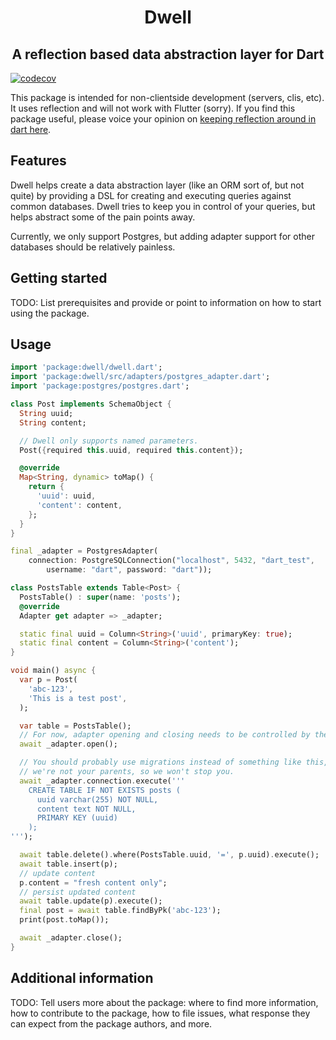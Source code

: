 <!-- 
This README describes the package. If you publish this package to pub.dev,
this README's contents appear on the landing page for your package.

For information about how to write a good package README, see the guide for
[writing package pages](https://dart.dev/guides/libraries/writing-package-pages). 

For general information about developing packages, see the Dart guide for
[creating packages](https://dart.dev/guides/libraries/create-library-packages)
and the Flutter guide for
[developing packages and plugins](https://flutter.dev/developing-packages). 
-->

<p align="center">
  <h1 align="center">Dwell</h1>
  
  <h2 align="center">A reflection based data abstraction layer for Dart</h2>
</p>

<!-- [![pub version](https://img.shields.io/pub/v/dwell)](https://img.shields.io/pub/v/dwell) -->
[![codecov](https://codecov.io/gh/PyreStudios/dwell/branch/main/graph/badge.svg?token=CAK5MR60ZI)](https://codecov.io/gh/PyreStudios/dwell)
<!-- [![points](https://img.shields.io/pub/points/dwell)](https://img.shields.io/pub/points/dwell)
[![likes](https://img.shields.io/pub/points/dwell)](https://img.shields.io/pub/points/dwell) -->

This package is intended for non-clientside development (servers, clis, etc). It uses reflection and will not work with Flutter (sorry). If you find this package useful, please voice your opinion on [keeping reflection around in dart here](https://github.com/dart-lang/sdk/issues/44489).

## Features

Dwell helps create a data abstraction layer (like an ORM sort of, but not quite) by providing a DSL for creating and executing queries against common databases. Dwell tries to keep you in control of your queries, but helps abstract some of the pain points away.

Currently, we only support Postgres, but adding adapter support for other databases should be relatively painless.
## Getting started

TODO: List prerequisites and provide or point to information on how to
start using the package.

## Usage

```dart
import 'package:dwell/dwell.dart';
import 'package:dwell/src/adapters/postgres_adapter.dart';
import 'package:postgres/postgres.dart';

class Post implements SchemaObject {
  String uuid;
  String content;

  // Dwell only supports named parameters.
  Post({required this.uuid, required this.content});

  @override
  Map<String, dynamic> toMap() {
    return {
      'uuid': uuid,
      'content': content,
    };
  }
}

final _adapter = PostgresAdapter(
    connection: PostgreSQLConnection("localhost", 5432, "dart_test",
        username: "dart", password: "dart"));

class PostsTable extends Table<Post> {
  PostsTable() : super(name: 'posts');
  @override
  Adapter get adapter => _adapter;

  static final uuid = Column<String>('uuid', primaryKey: true);
  static final content = Column<String>('content');
}

void main() async {
  var p = Post(
    'abc-123',
    'This is a test post',
  );

  var table = PostsTable();
  // For now, adapter opening and closing needs to be controlled by the user
  await _adapter.open();

  // You should probably use migrations instead of something like this, but
  // we're not your parents, so we won't stop you.
  await _adapter.connection.execute('''
    CREATE TABLE IF NOT EXISTS posts (
      uuid varchar(255) NOT NULL,
      content text NOT NULL,
      PRIMARY KEY (uuid)
    );
''');

  await table.delete().where(PostsTable.uuid, '=', p.uuid).execute();
  await table.insert(p);
  // update content
  p.content = "fresh content only";
  // persist updated content
  await table.update(p).execute();
  final post = await table.findByPk('abc-123');
  print(post.toMap());

  await _adapter.close();
}
```

## Additional information

TODO: Tell users more about the package: where to find more information, how to 
contribute to the package, how to file issues, what response they can expect 
from the package authors, and more.
